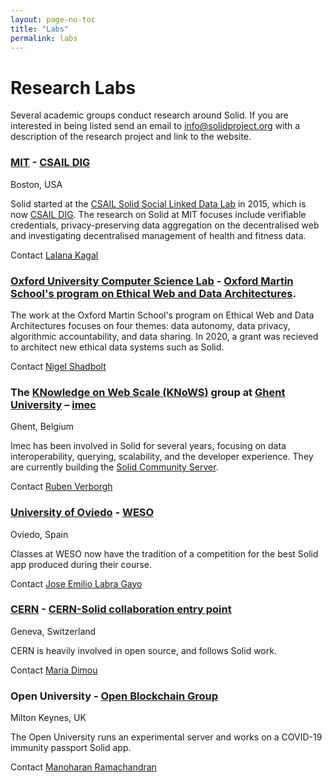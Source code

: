 ```yaml
---
layout: page-no-toc
title: "Labs"
permalink: labs
---
```


# Research Labs

Several academic groups conduct research around Solid. If you are interested in being listed send an email to info@solidproject.org with a description of the research project and link to the website. 

### [MIT](https://www.mit.edu) - [CSAIL DIG](http://dig.csail.mit.edu) 
Boston, USA 

Solid started at the [CSAIL Solid Social Linked Data Lab](https://www.csail.mit.edu/research/solid-social-linked-data) in 2015, which is now [CSAIL DIG](http://dig.csail.mit.edu). The research on Solid at MIT focuses include verifiable credentials, privacy-preserving data aggregation on the decentralised web and investigating decentralised management of health and fitness data. 

Contact [Lalana Kagal](https://www.csail.mit.edu/person/lalana-kagal)

### [Oxford University Computer Science Lab](http://www.cs.ox.ac.uk) - [Oxford Martin School's program on Ethical Web and Data Architectures](https://www.oxfordmartin.ox.ac.uk/ethical-web-and-data-architectures). 

The work at the Oxford Martin School's program on Ethical Web and Data Architectures focuses on four themes: data autonomy, data privacy, algorithmic accountability, and data sharing. In 2020, a grant was recieved to architect new ethical data systems such as Solid. 

Contact [Nigel Shadbolt](https://www.cs.ox.ac.uk/people/nigel.shadbolt/)

### The [KNowledge on Web Scale (KNoWS)](https://knows.idlab.ugent.be/) group at [Ghent University](https://www.ugent.be/en) – [imec](https://www.imec-int.com/) 
Ghent, Belgium 

Imec has been involved in Solid for several years, focusing on data interoperability, querying, scalability, and the developer experience. They are currently building the [Solid Community Server](https://github.com/solid/community-server/).

Contact [Ruben Verborgh](https://ruben.verborgh.org)

### [University of Oviedo](http://www.uniovi.es/en) - [WESO](http://www.weso.es)
Oviedo, Spain

Classes at WESO now have the tradition of a competition for the best Solid app produced during their course. 

Contact [Jose Emilio Labra Gayo](http://labra.weso.es)

### [CERN](https://home.cern) - [CERN-Solid collaboration entry point](https://indico.cern.ch/category/11962/)
Geneva, Switzerland 

CERN is heavily involved in open source, and follows Solid work. 

Contact [Maria Dimou](http://dimou.web.cern.ch/dimou/)

### Open University - [Open Blockchain Group](https://blockchain.open.ac.uk/#covid-19)
Milton Keynes, UK

The Open University runs an experimental server and works on a COVID-19 immunity passport Solid app. 

Contact [Manoharan Ramachandran](http://kmi.open.ac.uk/people/member/manoharan-ramachandran)

